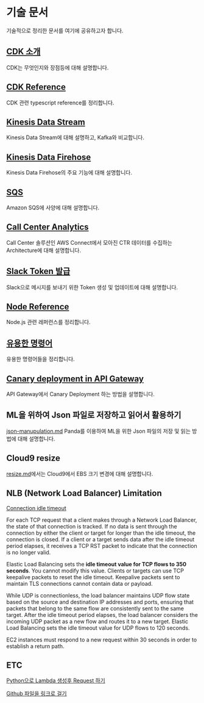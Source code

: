 # 기술 문서 

기술적으로 정리한 문서를 여기에 공유하고자 합니다. 

## [CDK 소개](https://github.com/kyopark2014/techinical-summary/blob/main/cdk-introduction.md)

CDK는 무엇인지와 장점등에 대해 설명합니다. 

## [CDK Reference](https://github.com/kyopark2014/techinical-summary/blob/main/cdk-reference.md) 

CDK 관련 typescript reference를 정리합니다. 

## [Kinesis Data Stream](https://github.com/kyopark2014/technical-summary/blob/main/kinesis-data-stream.md)

Kinesis Data Stream에 대해 설명하고, Kafka와 비교합니다. 

## [Kinesis Data Firehose](https://github.com/kyopark2014/technical-summary/blob/main/kinesis-data-firehose.md)

Kinesis Data Firehose의 주요 기능에 대해 설명합니다.


## [SQS](https://github.com/kyopark2014/technical-summary/blob/main/sqs.md)

Amazon SQS에 사양에 대해 설명합니다. 


## [Call Center Analytics](https://github.com/kyopark2014/technical-summary/blob/main/call-center-analytics.md)

Call Center 솔루션인 AWS Connect에서 모아진 CTR 데이터를 수집하는 Architecture에 대해 설명합니다. 

## [Slack Token 발급](https://github.com/kyopark2014/serverless-storytime/blob/main/docs/slackapp.md)

Slack으로 메시지를 보내기 위한 Token 생성 및 업데이트에 대해 설명합니다. 

## [Node Reference](https://github.com/kyopark2014/technical-summary/blob/main/node-reference.md)

Node.js 관련 레퍼런스를 정리합니다. 

## [유용한 명령어](https://github.com/kyopark2014/technical-summary/blob/main/useful-commands.md)

유용한 명령어들을 정리합니다. 


## [Canary deployment in API Gateway](https://github.com/kyopark2014/technical-summary/blob/main/canary-api-gateway.md)

API Gateway에서 Canary Deployment 하는 방법을 설명합니다.


## ML을 위하여 Json 파일로 저장하고 읽어서 활용하기

[json-manupulation.md](https://github.com/kyopark2014/technical-summary/blob/main/json-manupulation.md) Panda를 이용하여 ML을 위한 Json 파일의 저장 및 읽는 방법에 대해 설명합니다. 


## Cloud9 resize

[resize.md](https://github.com/kyopark2014/technical-summary/blob/main/resize.md)에서는 Cloud9에서 EBS 크기 변경에 대해 설명합니다.



## NLB (Network Load Balancer) Limitation

[Connection idle timeout](https://docs.aws.amazon.com/elasticloadbalancing/latest/network/network-load-balancers.html)




For each TCP request that a client makes through a Network Load Balancer, the state of that connection is tracked. If no data is sent through the connection by either the client or target for longer than the idle timeout, the connection is closed. If a client or a target sends data after the idle timeout period elapses, it receives a TCP RST packet to indicate that the connection is no longer valid.

Elastic Load Balancing sets the **idle timeout value for TCP flows to 350 seconds**. You cannot modify this value. Clients or targets can use TCP keepalive packets to reset the idle timeout. Keepalive packets sent to maintain TLS connections cannot contain data or payload.

While UDP is connectionless, the load balancer maintains UDP flow state based on the source and destination IP addresses and ports, ensuring that packets that belong to the same flow are consistently sent to the same target. After the idle timeout period elapses, the load balancer considers the incoming UDP packet as a new flow and routes it to a new target. Elastic Load Balancing sets the idle timeout value for UDP flows to 120 seconds.

EC2 instances must respond to a new request within 30 seconds in order to establish a return path.

## ETC

[Python으로 Lambda 생성후 Request 하기](https://github.com/kyopark2014/technical-summary/blob/main/lambda-python.md)

[Github 파일을 링크로 걸기](https://github.com/kyopark2014/technical-summary/blob/main/github-raw-file.md)
